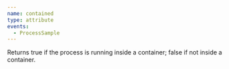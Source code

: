 ```yaml
---
name: contained
type: attribute
events:
  - ProcessSample
---
```


Returns true if the process is running inside a container; false if not inside a container.
